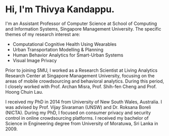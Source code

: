 # Hi, I'm Thivya Kandappu.

I'm an Assistant Professor of Computer Science at School of Computing and Information Systems, Singapore Management University. The specific themes of my research interest are:
<ul>
  <li>Computational Cognitive Health Using Wearables</li>
  <li>Urban Transportation Modelling & Planning</li>
  <li>Human Behavior Analytics for Smart-Urban Systems</li>
  <li>Visual Image Privacy</li>
</ul>


Prior to joining SMU, I worked as a Research Scientist at Living Analytics Research Center at Singapore Management University, focusing on the areas of mobile crowdsourcing and behavioral analytics. During this period, I closely worked with Prof. Archan Misra, Prof. Shih-fen Cheng and Prof. Hoong Chuin Lau.

I received my PhD in 2014 from University of New South Wales, Australia. I was advised by Prof. Vijay Sivaraman (UNSW) and Dr. Roksana Boreli (NICTA). During my PhD, I focused on consumer privacy and security control in online crowdsourcing platforms. I received my bachelor of Science in Engineering degree from University of Moratuwa, Sri Lanka in 2009. 
